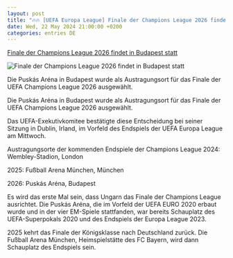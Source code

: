 ```yaml
---
layout: post
title: "🔥🔥 [UEFA Europa League] Finale der Champions League 2026 findet in Budapest statt"
date: Wed, 22 May 2024 21:00:00 +0200
categories: entries DE
---
```

[Finale der Champions League 2026 findet in Budapest statt](https://de.uefa.com/uefachampionsleague/news/028d-1af320b93572-4b9fcec34c53-1000--finale-2026-findet-in-budapest-statt/)

![Finale der Champions League 2026 findet in Budapest statt](https://editorial.uefa.com/resources/028d-1af319115db3-b76088358493-1000/uefa_euro_2020_-_budapest.jpeg)

Die Puskás Aréna in Budapest wurde als Austragungsort für das Finale der UEFA Champions League 2026 ausgewählt.

Die Puskás Aréna in Budapest wurde als Austragungsort für das Finale der UEFA Champions League 2026 ausgewählt.

Das UEFA-Exekutivkomitee bestätigte diese Entscheidung bei seiner Sitzung in Dublin, Irland, im Vorfeld des Endspiels der UEFA Europa League am Mittwoch.

Austragungsorte der kommenden Endspiele der Champions League 2024: Wembley-Stadion, London

2025: Fußball Arena München, München

2026: Puskás Aréna, Budapest

Es wird das erste Mal sein, dass Ungarn das Finale der Champions League ausrichtet. Die Puskás Aréna, die im Vorfeld der UEFA EURO 2020 erbaut wurde und in der vier EM-Spiele stattfanden, war bereits Schauplatz des UEFA-Superpokals 2020 und des Endspiels der Europa League 2023.

2025 kehrt das Finale der Königsklasse nach Deutschland zurück. Die Fußball Arena München, Heimspielstätte des FC Bayern, wird dann Schauplatz des Endspiels sein.

